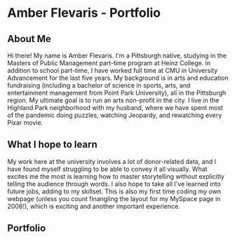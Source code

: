 # Amber Flevaris - Portfolio

## About Me
Hi there! My name is Amber Flevaris. I'm a Pittsburgh native, studying in the Masters of Public Management part-time program at Heinz College. In addition to school part-time, I have worked full time at CMU in University Advancement for the last five years. My background is in arts and education fundraising (including a bachelor of science in sports, arts, and entertainment management from Point Park University), all in the Pittsburgh region. My ultimate goal is to run an arts non-profit in the city. I live in the Highland Park neighborhood with my husband, where we have spent most of the pandemic doing puzzles, watching Jeopardy, and rewatching every Pixar movie.  

## What I hope to learn
My work here at the university involves a lot of donor-related data, and I have found myself struggling to be able to convey it all visually. What excites me the most is learning how to master storytelling without explicitly telling the audience through words. I also hope to take all I've learned into future jobs, adding to my skillset. This is also my first time coding my own webpage (unless you count finangling the layout for my MySpace page in 2006!), which is exciting and another important experience. 

## Portfolio

